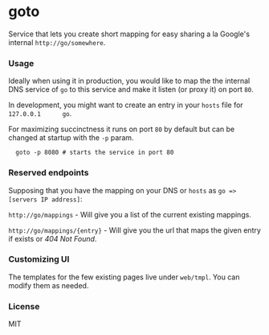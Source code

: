 # goto

Service that lets you create short mapping for easy sharing a la Google's
internal `http://go/somewhere`.

### Usage

Ideally when using it in production, you would like to map the the internal DNS
service of `go` to this service and make it listen (or proxy it) on port `80`.

In development, you might want to create an entry in your `hosts` file for
`127.0.0.1      go`.

For maximizing succinctness it runs on port `80` by default but can be changed
at startup with the `-p` param.

```
  goto -p 8080 # starts the service in port 80
```

### Reserved endpoints

Supposing that you have the mapping on your DNS or `hosts` as
`go => [servers IP address]`:

`http://go/mappings` - Will give you a list of the current existing mappings.

`http://go/mappings/{entry}` - Will give you the url that maps the given entry if exists or *404 Not Found*.

### Customizing UI

The templates for the few existing pages live under `web/tmpl`. You can modify
them as needed.

### License

MIT
